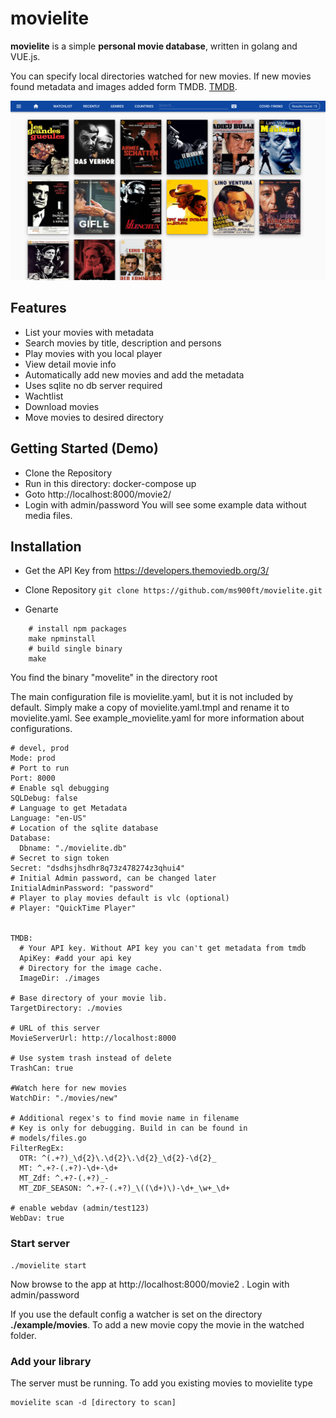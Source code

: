 # movielite

**movielite** is a simple **personal movie database**, written in golang and VUE.js.


You can specify local directories watched for new movies. If new movies found metadata and images added form TMDB. [TMDB](https://www.themoviedb.org).

![](./docs/images/screencapture-main.png)

## Features

* List your movies with metadata
* Search movies by title, description and persons
* Play movies with you local player
* View detail movie info
* Automatically add new movies and add the metadata
* Uses sqlite no db server required
* Wachtlist
* Download movies
* Move movies to desired directory

## Getting Started (Demo)
- Clone the Repository
- Run in this directory: docker-compose up
- Goto http://localhost:8000/movie2/
- Login with admin/password
You will see some example data without media files.
## Installation
- Get the API Key from https://developers.themoviedb.org/3/

- Clone Repository ```git clone https://github.com/ms900ft/movielite.git ```
- Genarte

```
    # install npm packages
    make npminstall
    # build single binary
    make
```
You find the binary "movelite" in the directory root

The main configuration file is movielite.yaml, but it is not included by default. Simply make a copy of movielite.yaml.tmpl and rename it to movielite.yaml. See example_movielite.yaml for more information about configurations.

````
# devel, prod
Mode: prod
# Port to run
Port: 8000
# Enable sql debugging
SQLDebug: false
# Language to get Metadata
Language: "en-US"
# Location of the sqlite database
Database:
  Dbname: "./movielite.db"
# Secret to sign token
Secret: "dsdhsjhsdhr8q73z478274z3qhui4"
# Initial Admin password, can be changed later
InitialAdminPassword: "password"
# Player to play movies default is vlc (optional)
# Player: "QuickTime Player"


TMDB:
  # Your API key. Without API key you can't get metadata from tmdb
  ApiKey: #add your api key
  # Directory for the image cache.
  ImageDir: ./images

# Base directory of your movie lib.
TargetDirectory: ./movies

# URL of this server
MovieServerUrl: http://localhost:8000

# Use system trash instead of delete
TrashCan: true

#Watch here for new movies
WatchDir: "./movies/new"

# Additional regex's to find movie name in filename
# Key is only for debugging. Build in can be found in
# models/files.go
FilterRegEx:
  OTR: ^(.+?)_\d{2}\.\d{2}\.\d{2}_\d{2}-\d{2}_
  MT: ^.+?-(.+?)-\d+-\d+
  MT_Zdf: ^.+?-(.+?)_-
  MT_ZDF_SEASON: ^.+?-(.+?)_\((\d+)\)-\d+_\w+_\d+

# enable webdav (admin/test123)
WebDav: true
````
### Start server

````
./movielite start
````
 Now browse to the app at http://localhost:8000/movie2 .
 Login with admin/password

 If you use the default config a watcher is set on the directory **./example/movies**.
 To add a new movie copy the movie in the watched folder.

### Add your library
The server must be running. To add you existing movies to movielite type
`````
movielite scan -d [directory to scan]
`````